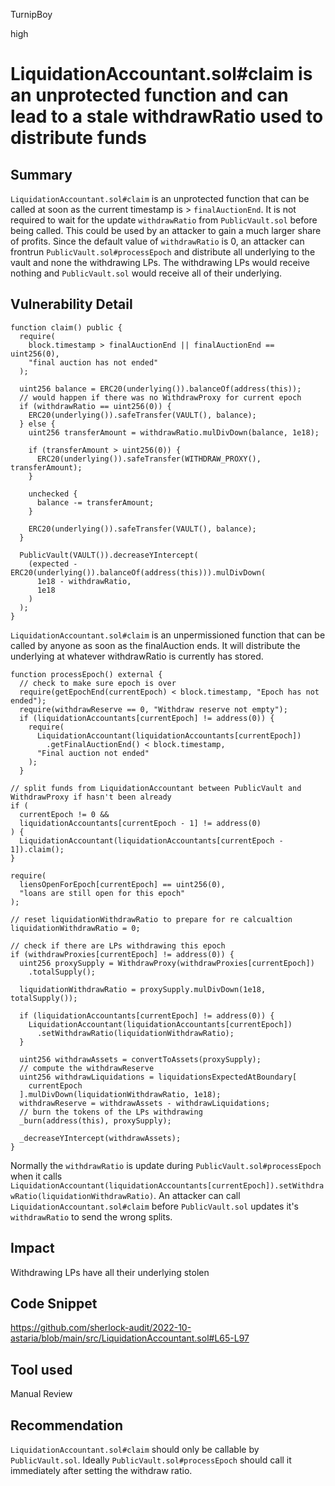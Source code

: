 TurnipBoy

high

# LiquidationAccountant.sol#claim is an unprotected function and can lead to a stale withdrawRatio used to distribute funds

## Summary

`LiquidationAccountant.sol#claim` is an unprotected function that can be called at soon as the current timestamp is > `finalAuctionEnd`. It is not required to wait for the update `withdrawRatio` from `PublicVault.sol` before being called. This could be used by an attacker to gain a much larger share of profits. Since the default value of `withdrawRatio` is 0, an attacker can frontrun `PublicVault.sol#processEpoch` and distribute all underlying to the vault and none the withdrawing LPs. The withdrawing LPs would receive nothing and `PublicVault.sol` would receive all of their underlying.

## Vulnerability Detail

    function claim() public {
      require(
        block.timestamp > finalAuctionEnd || finalAuctionEnd == uint256(0),
        "final auction has not ended"
      );

      uint256 balance = ERC20(underlying()).balanceOf(address(this));
      // would happen if there was no WithdrawProxy for current epoch
      if (withdrawRatio == uint256(0)) {
        ERC20(underlying()).safeTransfer(VAULT(), balance);
      } else {
        uint256 transferAmount = withdrawRatio.mulDivDown(balance, 1e18);

        if (transferAmount > uint256(0)) {
          ERC20(underlying()).safeTransfer(WITHDRAW_PROXY(), transferAmount);
        }

        unchecked {
          balance -= transferAmount;
        }

        ERC20(underlying()).safeTransfer(VAULT(), balance);
      }

      PublicVault(VAULT()).decreaseYIntercept(
        (expected - ERC20(underlying()).balanceOf(address(this))).mulDivDown(
          1e18 - withdrawRatio,
          1e18
        )
      );
    }

`LiquidationAccountant.sol#claim` is an unpermissioned function that can be called by anyone as soon as the finalAuction ends. It will distribute the underlying at whatever withdrawRatio is currently has stored. 

    function processEpoch() external {
      // check to make sure epoch is over
      require(getEpochEnd(currentEpoch) < block.timestamp, "Epoch has not ended");
      require(withdrawReserve == 0, "Withdraw reserve not empty");
      if (liquidationAccountants[currentEpoch] != address(0)) {
        require(
          LiquidationAccountant(liquidationAccountants[currentEpoch])
            .getFinalAuctionEnd() < block.timestamp,
          "Final auction not ended"
        );
      }

    // split funds from LiquidationAccountant between PublicVault and WithdrawProxy if hasn't been already
    if (
      currentEpoch != 0 &&
      liquidationAccountants[currentEpoch - 1] != address(0)
    ) {
      LiquidationAccountant(liquidationAccountants[currentEpoch - 1]).claim();
    }

    require(
      liensOpenForEpoch[currentEpoch] == uint256(0),
      "loans are still open for this epoch"
    );

    // reset liquidationWithdrawRatio to prepare for re calcualtion
    liquidationWithdrawRatio = 0;

    // check if there are LPs withdrawing this epoch
    if (withdrawProxies[currentEpoch] != address(0)) {
      uint256 proxySupply = WithdrawProxy(withdrawProxies[currentEpoch])
        .totalSupply();

      liquidationWithdrawRatio = proxySupply.mulDivDown(1e18, totalSupply());

      if (liquidationAccountants[currentEpoch] != address(0)) {
        LiquidationAccountant(liquidationAccountants[currentEpoch])
          .setWithdrawRatio(liquidationWithdrawRatio);
      }

      uint256 withdrawAssets = convertToAssets(proxySupply);
      // compute the withdrawReserve
      uint256 withdrawLiquidations = liquidationsExpectedAtBoundary[
        currentEpoch
      ].mulDivDown(liquidationWithdrawRatio, 1e18);
      withdrawReserve = withdrawAssets - withdrawLiquidations;
      // burn the tokens of the LPs withdrawing
      _burn(address(this), proxySupply);

      _decreaseYIntercept(withdrawAssets);
    }

Normally the `withdrawRatio` is update during `PublicVault.sol#processEpoch` when it calls `LiquidationAccountant(liquidationAccountants[currentEpoch]).setWithdrawRatio(liquidationWithdrawRatio)`. An attacker can call `LiquidationAccountant.sol#claim` before `PublicVault.sol` updates it's `withdrawRatio` to send the wrong splits.

## Impact

Withdrawing LPs have all their underlying stolen

## Code Snippet

https://github.com/sherlock-audit/2022-10-astaria/blob/main/src/LiquidationAccountant.sol#L65-L97

## Tool used

Manual Review

## Recommendation

`LiquidationAccountant.sol#claim` should only be callable by `PublicVault.sol`. Ideally `PublicVault.sol#processEpoch` should call it immediately after setting the withdraw ratio.
